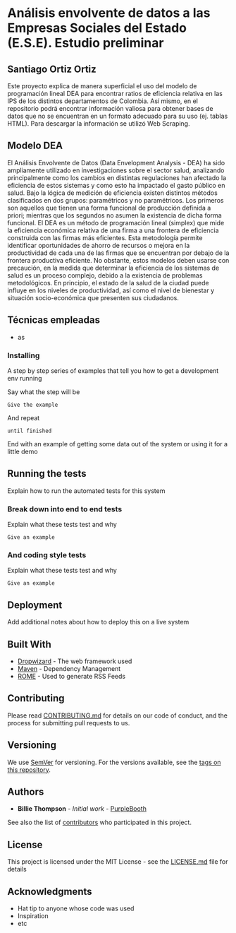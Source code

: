 # Análisis envolvente de datos a las Empresas Sociales del Estado (E.S.E). Estudio preliminar
## Santiago Ortiz Ortiz

Este proyecto explica de manera superficial el uso del modelo de programación lineal DEA para encontrar ratios de eficiencia relativa en las IPS de los distintos departamentos de Colombia. Así mismo, en el repositorio podrá encontrar información valiosa para obtener bases de datos que no se encuentran en un formato adecuado para su uso (ej. tablas HTML). Para descargar la información se utilizó Web Scraping.

## Modelo DEA
El Análisis Envolvente de Datos (Data Envelopment Analysis - DEA) ha sido ampliamente utilizado en investigaciones sobre el sector salud, analizando principalmente como los cambios en distintas regulaciones han afectado la eficiencia de estos sistemas y como esto ha impactado el gasto público en salud. Bajo la lógica de medición de eficiencia existen distintos métodos clasificados en dos grupos: paramétricos y no paramétricos. Los primeros son aquellos que tienen una forma funcional de producción definida a priori; mientras que los segundos no asumen la existencia de dicha forma funcional. El DEA es un método de programación lineal (simplex) que mide la eficiencia económica relativa de una firma a una frontera de eficiencia construida con las firmas más eficientes. Esta metodología permite identificar oportunidades de ahorro de recursos o mejora en la productividad de cada una de las firmas que se encuentran por debajo de la frontera productiva eficiente.
No obstante, estos modelos deben usarse con precaución, en la medida que determinar la eficiencia de los sistemas de salud es un proceso complejo, debido a la existencia de problemas metodológicos. En principio, el estado de la salud de la ciudad puede influye en los niveles de productividad, así como el nivel de bienestar y situación socio-económica que presenten sus ciudadanos.

## Técnicas empleadas
- as

### Installing

A step by step series of examples that tell you how to get a development env running

Say what the step will be

```
Give the example
```

And repeat

```
until finished
```

End with an example of getting some data out of the system or using it for a little demo

## Running the tests

Explain how to run the automated tests for this system

### Break down into end to end tests

Explain what these tests test and why

```
Give an example
```

### And coding style tests

Explain what these tests test and why

```
Give an example
```

## Deployment

Add additional notes about how to deploy this on a live system

## Built With

* [Dropwizard](http://www.dropwizard.io/1.0.2/docs/) - The web framework used
* [Maven](https://maven.apache.org/) - Dependency Management
* [ROME](https://rometools.github.io/rome/) - Used to generate RSS Feeds

## Contributing

Please read [CONTRIBUTING.md](https://gist.github.com/PurpleBooth/b24679402957c63ec426) for details on our code of conduct, and the process for submitting pull requests to us.

## Versioning

We use [SemVer](http://semver.org/) for versioning. For the versions available, see the [tags on this repository](https://github.com/your/project/tags). 

## Authors

* **Billie Thompson** - *Initial work* - [PurpleBooth](https://github.com/PurpleBooth)

See also the list of [contributors](https://github.com/your/project/contributors) who participated in this project.

## License

This project is licensed under the MIT License - see the [LICENSE.md](LICENSE.md) file for details

## Acknowledgments

* Hat tip to anyone whose code was used
* Inspiration
* etc
